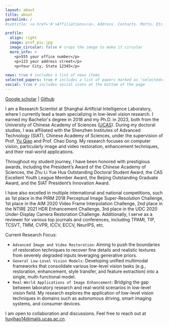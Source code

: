 ```yaml
---
layout: about
title: about
permalink: /
#subtitle: <a href='#'>Affiliations</a>. Address. Contacts. Motto. Etc.

profile:
  align: right
  image: prof_pic.jpg
  image_circular: false # crops the image to make it circular
  more_info: >
    <p>555 your office number</p>
    <p>123 your address street</p>
    <p>Your City, State 12345</p>

news: true # includes a list of news items
selected_papers: true # includes a list of papers marked as "selected={true}"
social: true # includes social icons at the bottom of the page
---
```


[Google scholar](https://scholar.google.com/citations?user=WRIYcNwAAAAJ&hl=en) | [Github](https://github.com/lyh-18)

I am a Research Scientist at Shanghai Artificial Intelligence Laboratory, where I currently lead a team specializing in low-level vision research. I earned my Bachelor's degree in 2018 and my Ph.D. in 2023, both from the University of Chinese Academy of Sciences ([UCAS](http://www.ucas.ac.cn/)). During my doctoral studies, I was affiliated with the Shenzhen Institutes of Advanced Technology (SIAT), Chinese Academy of Sciences, under the supervision of Prof. [Yu Qiao](https://scholar.google.com/citations?user=gFtI-8QAAAAJ&hl=en) and Prof. Chao Dong. My research focuses on computer vision, particularly image and video restoration, enhancement techniques, and their real-world applications.

Throughout my student journey, I have been honored with prestigious awards, including the President’s Award of the Chinese Academy of Sciences, the Zhu Li Yue Hua Outstanding Doctoral Student Award, the CAS Excellent Youth League Member Award, the Beijing Outstanding Graduate Award, and the SIAT President’s Innovation Award. 

I have also excelled in multiple international and national competitions, such as 1st place in the PIRM 2018 Perceptual Image Super-Resolution Challenge, 1st place in the AIM 2020 Video Frame Interpolation Challenge, 2nd place in the NTIRE 2021 HDR Enhancement Challenge, 3rd place in the UDC 2020 Under-Display Camera Restoration Challenge. Additionally, I serve as a reviewer for various top journals and conferences, including TPAMI, TIP, TCSVT, TMM, CVPR, ICCV, ECCV, NeurIPS, etc.

Current Research Focus:
- `Advanced Image and Video Restoration`: Aiming to push the boundaries of restoration techniques to recover fine details and realistic textures from severely degraded inputs leveraging generative priors.
- `General Low-Level Vision Models`: Developing unified multimodal frameworks that consolidate various low-level vision tasks (e.g., restoration, enhancement, style transfer, and feature extraction) into a single, multi-functional model.
- `Real-World Applications of Image Enhancement`: Bridging the gap between laboratory research and real-world scenarios in low-level vision field. My research explores the application of low-level vision techniques in domains such as autonomous driving, smart imaging systems, and consumer devices. 

I am open to collaboration and discussions. Feel free to reach out at liuyihao14@mails.ucas.ac.cn.
